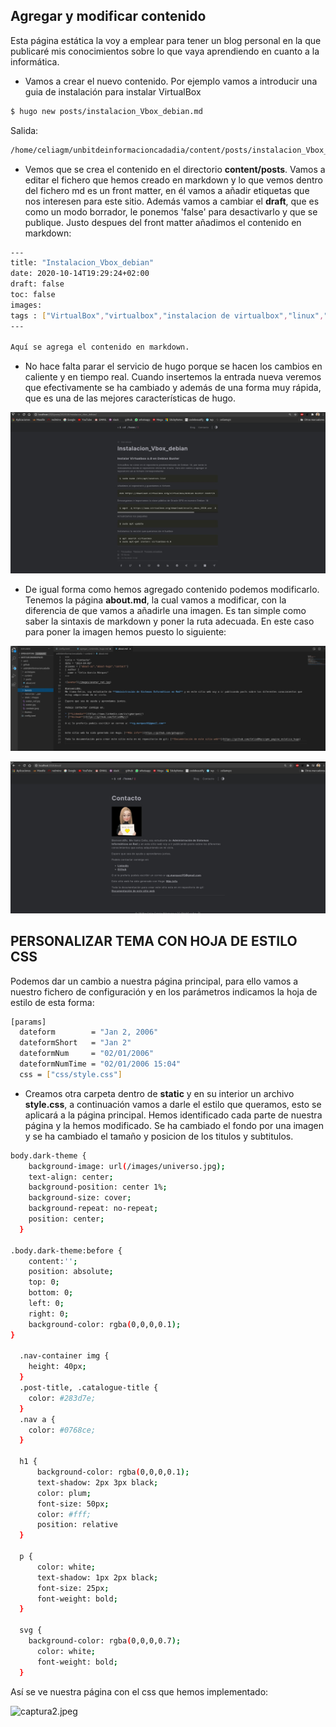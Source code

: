 ## Agregar y modificar contenido

Esta página estática la voy a emplear para tener un blog personal en la que publicaré mis conocimientos sobre lo que vaya aprendiendo en cuanto a la informática.

* Vamos a crear el nuevo contenido. Por ejemplo vamos a introducir una guia de instalación para instalar VirtualBox

```sh
$ hugo new posts/instalacion_Vbox_debian.md

```
Salida:
```sh
/home/celiagm/unbitdeinformacioncadadia/content/posts/instalacion_Vbox_debian.md created
```
* Vemos que se crea el contenido en el directorio **content/posts**. Vamos a editar el fichero que hemos creado en markdown y lo que vemos dentro del fichero md es un front matter, en él vamos a añadir etiquetas que nos interesen para este sitio. Además vamos a cambiar el **draft**, que es como un modo borrador, le ponemos 'false' para desactivarlo y que se publique. Justo despues del front matter añadimos el contenido en markdown:

```sh
---
title: "Instalacion_Vbox_debian"
date: 2020-10-14T19:29:24+02:00
draft: false
toc: false
images:
tags : ["VirtualBox","virtualbox","instalacion de virtualbox","linux","Debian Buster","Debian 10"]
---

Aquí se agrega el contenido en markdown.
```

* No hace falta parar el servicio de hugo porque se hacen los cambios en caliente y en tiempo real. Cuando insertemos la entrada nueva veremos que efectivamente se ha cambiado y además de una forma muy rápida, que es una de las mejores características de hugo.

![post1.jpeg](https://github.com/CeliaGMqrz/gen_pagina_estatica_hugo/blob/main/capturas/post1.jpeg)


* De igual forma como hemos agregado contenido podemos modificarlo. Tenemos la página **about.md**, la cual vamos a modificar, con la diferencia de que vamos a añadirle una imagen. Es tan simple como saber la sintaxis de markdown y poner la ruta adecuada. En este caso para poner la imagen hemos puesto lo siguiente:

![aboutcode.jpeg](https://github.com/CeliaGMqrz/gen_pagina_estatica_hugo/blob/main/capturas/aboutcode.jpeg)

![aboutcaptura.jpeg](https://github.com/CeliaGMqrz/gen_pagina_estatica_hugo/blob/main/capturas/aboutcaptura.jpeg)


## PERSONALIZAR TEMA CON HOJA DE ESTILO CSS

Podemos dar un cambio a nuestra página principal, para ello vamos a nuestro fichero de configuración y en los parámetros indicamos la hoja de estilo de esta forma:

```sh
[params]
  dateform        = "Jan 2, 2006"
  dateformShort   = "Jan 2"
  dateformNum     = "02/01/2006"
  dateformNumTime = "02/01/2006 15:04"
  css = ["css/style.css"]
```

* Creamos otra carpeta dentro de **static** y en su interior un archivo **style.css**, a continuación vamos a darle el estilo que queramos, esto se aplicará a la página principal. Hemos identificado cada parte de nuestra página y la hemos modificado. Se ha cambiado el fondo por una imagen y se ha cambiado el tamaño y posicion de los titulos y subtitulos.

```sh
body.dark-theme {
    background-image: url(/images/universo.jpg);
	text-align: center;
	background-position: center 1%;
	background-size: cover;
	background-repeat: no-repeat;
	position: center;
  }

.body.dark-theme:before {
	content:'';
	position: absolute;
    top: 0;
	bottom: 0;
	left: 0;
	right: 0;
	background-color: rgba(0,0,0,0.1);
}

  .nav-container img {
    height: 40px;
  }
  .post-title, .catalogue-title {
    color: #283d7e;
  }
  .nav a {
    color: #0768ce;
  }

  h1 {
      background-color: rgba(0,0,0,0.1);
      text-shadow: 2px 3px black;
      color: plum;
      font-size: 50px;
      color: #fff;
      position: relative
  }

  p {
      color: white;
      text-shadow: 1px 2px black;
      font-size: 25px;
      font-weight: bold;
  }

  svg {
    background-color: rgba(0,0,0,0.7);
      color: white;
      font-weight: bold;
  }
```

Así se ve nuestra página con el css que hemos implementado:

![captura2.jpeg]()